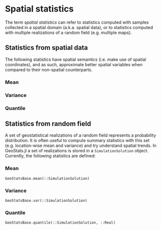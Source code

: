 # Spatial statistics

The term *spatial statistics* can refer to statistics computed with samples collected
in a spatial domain (a.k.a. spatial data), or to statistics computed with multiple
realizations of a random field (e.g. multiple maps).

## Statistics from spatial data

The following statistics have spatial semantics (i.e. make use of spatial coordinates),
and as such, approximate better spatial variables when compared to their non-spatial
counterparts.

### Mean

### Variance

### Quantile

## Statistics from random field

A set of geostatistical realizations of a random field represents a probability
distribution. It is often useful to compute summary statistics with this set
(e.g. location-wise mean and variance) and try understand spatial trends. In
GeoStats.jl a set of realizations is stored in a `SimulationSolution` object.
Currently, the following statistics are defined:

### Mean

```@docs
GeoStatsBase.mean(::SimulationSolution)
```

### Variance

```@docs
GeoStatsBase.var(::SimulationSolution)
```

### Quantile

```@docs
GeoStatsBase.quantile(::SimulationSolution, ::Real)
```
